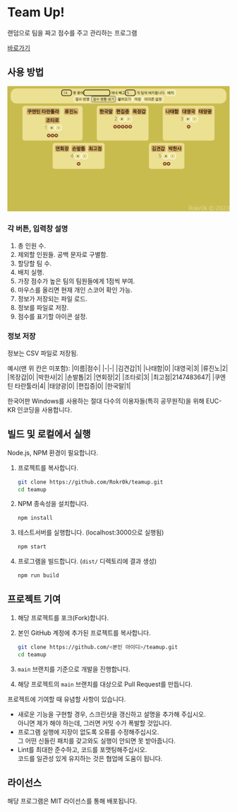 # Team Up&excl;

랜덤으로 팀을 짜고 점수를 주고 관리하는 프로그램

[바로가기](https://rokr0k.xyz/teamup/)

## 사용 방법

![스크린샷](.github/screenshot.png)

### 각 버튼, 입력창 설명

1. 총 인원 수.
2. 제외할 인원들. 공백 문자로 구별함.
3. 할당할 팀 수.
4. 배치 실행.
5. 가장 점수가 높은 팀의 팀원들에게 1점씩 부여.
6. 마우스를 올리면 현재 개인 스코어 확인 가능.
7. 정보가 저장되는 파일 로드.
8. 정보를 파일로 저장.
9. 점수를 표기할 아이콘 설정.

### 정보 저장

정보는 CSV 파일로 저장됨.

예시(맨 위 칸은 미포함):
|이름|점수|
|-|-|
|김견갑|1|
|나태함|0|
|대영국|3|
|류진노|2|
|목장갑|0|
|박한샤|2|
|손발톱|2|
|연회장|2|
|조타로|3|
|최고점|2147483647|
|쿠엔틴 타란툴라|4|
|태양광|0|
|편집증|0|
|한국말|1|

한국어판 Windows를 사용하는 절대 다수의 이용자들(특히 공무원직)을 위해 EUC-KR 인코딩을 사용합니다.

## 빌드 및 로컬에서 실행

Node.js, NPM 환경이 필요합니다.

1. 프로젝트를 복사합니다.

   ```sh
   git clone https://github.com/Rokr0k/teamup.git
   cd teamup
   ```

2. NPM 종속성을 설치합니다.

   ```sh
   npm install
   ```

3. 테스트서버를 실행합니다. (localhost:3000으로 실행됨)

   ```sh
   npm start
   ```

4. 프로그램을 빌드합니다. (`dist/` 디렉토리에 결과 생성)

   ```sh
   npm run build
   ```

## 프로젝트 기여

1. 해당 프로젝트를 포크(Fork)합니다.

2. 본인 GitHub 계정에 추가된 프로젝트를 복사합니다.

   ```sh
   git clone https://github.com/<본인 아이디>/teamup.git
   cd teamup
   ```

3. `main` 브랜치를 기준으로 개발을 진행합니다.

4. 해당 프로젝트의 `main` 브랜치를 대상으로 Pull Request를 만듭니다.

프로젝트에 기여할 때 유념할 사항이 있습니다.

- 새로운 기능을 구현할 경우, 스크린샷을 갱신하고 설명을 추가해 주십시오.  
  아니면 제가 해야 하는데, 그러면 커밋 수가 폭발할 것입니다.
- 프로그램 실행에 지장이 없도록 오류를 수정해주십시오.  
  그 어떤 신들린 패치를 갖고와도 실행이 안되면 못 받아줍니다.
- Lint를 최대한 준수하고, 코드를 포맷팅해주십시오.  
  코드를 일관성 있게 유지하는 것은 협업에 도움이 됩니다.

## 라이선스

해당 프로그램은 MIT 라이선스를 통해 배포됩니다.
